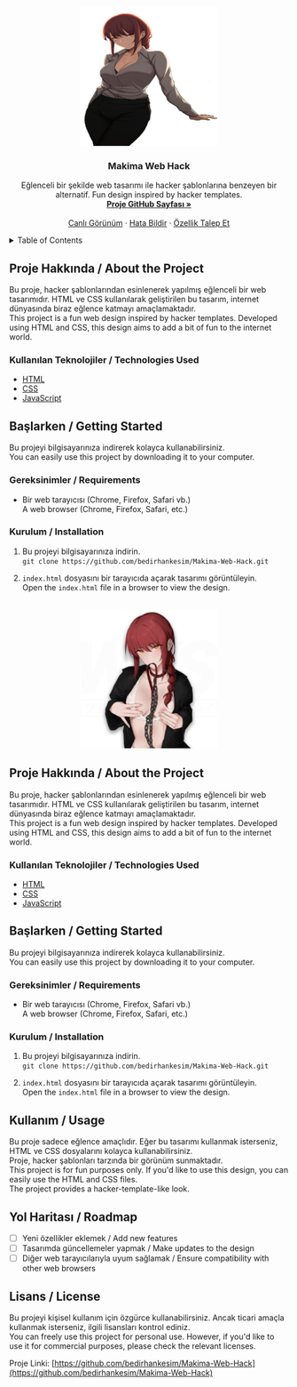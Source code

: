 <!-- PROJECT LOGO -->
<br />
<div align="center">
  <a href="https://github.com/bedirhankesim/Makima-Web-Hack">
    <img src="https://github.com/bedirhankesim/Makima-Web-Hack/raw/main/makima1.png" alt="Makima Logo" width="250" height="250">
  </a>

<h3 align="center">Makima Web Hack</h3>

  <p align="center">
    Eğlenceli bir şekilde web tasarımı ile hacker şablonlarına benzeyen bir alternatif.  
    Fun design inspired by hacker templates.
    <br />
    <a href="https://github.com/bedirhankesim/Makima-Web-Hack"><strong>Proje GitHub Sayfası »</strong></a>
    <br />
    <br />
    <a href="https://github.com/bedirhankesim/Makima-Web-Hack">Canlı Görünüm</a>
    &middot;
    <a href="https://github.com/bedirhankesim/Makima-Web-Hack/issues/new?labels=bug&template=bug-report---.md">Hata Bildir</a>
    &middot;
    <a href="https://github.com/bedirhankesim/Makima-Web-Hack/issues/new?labels=enhancement&template=feature-request---.md">Özellik Talep Et</a>
  </p>
</div>

<!-- TABLE OF CONTENTS -->
<details>
  <summary>Table of Contents</summary>
  <ol>
    <li><a href="#about-the-project">Proje Hakkında / About the Project</a></li>
    <li><a href="#getting-started">Başlarken / Getting Started</a></li>
    <li><a href="#usage">Kullanım / Usage</a></li>
    <li><a href="#roadmap">Yol Haritası / Roadmap</a></li>
    <li><a href="#contributing">Katkı / Contributing</a></li>
    <li><a href="#license">Lisans / License</a></li>
    <li><a href="#contact">İletişim / Contact</a></li>
  </ol>
</details>

<!-- ABOUT THE PROJECT -->
## Proje Hakkında / About the Project

Bu proje, hacker şablonlarından esinlenerek yapılmış eğlenceli bir web tasarımıdır. HTML ve CSS kullanılarak geliştirilen bu tasarım, internet dünyasında biraz eğlence katmayı amaçlamaktadır.  
This project is a fun web design inspired by hacker templates. Developed using HTML and CSS, this design aims to add a bit of fun to the internet world.

### Kullanılan Teknolojiler / Technologies Used

* [HTML](https://html.com/)
* [CSS](https://www.w3.org/Style/CSS/)
* [JavaScript](https://www.javascript.com/)

<!-- GETTING STARTED -->
## Başlarken / Getting Started

Bu projeyi bilgisayarınıza indirerek kolayca kullanabilirsiniz.  
You can easily use this project by downloading it to your computer.

### Gereksinimler / Requirements

* Bir web tarayıcısı (Chrome, Firefox, Safari vb.)  
  A web browser (Chrome, Firefox, Safari, etc.)

### Kurulum / Installation

1. Bu projeyi bilgisayarınıza indirin.  
   `git clone https://github.com/bedirhankesim/Makima-Web-Hack.git`
   
2. `index.html` dosyasını bir tarayıcıda açarak tasarımı görüntüleyin.  
   Open the `index.html` file in a browser to view the design.

<!-- USAGE EXAMPLES -->

<!-- PROJECT LOGO -->
<br />
<div align="center">
  <a href="https://github.com/bedirhankesim/Makima-Web-Hack">
    <img src="https://github.com/bedirhankesim/Makima-Web-Hack/raw/main/makimav2.png" alt="Makima Logo" width="250" height="250">
  </a>
</div>

<!-- ABOUT THE PROJECT -->
## Proje Hakkında / About the Project

Bu proje, hacker şablonlarından esinlenerek yapılmış eğlenceli bir web tasarımıdır. HTML ve CSS kullanılarak geliştirilen bu tasarım, internet dünyasında biraz eğlence katmayı amaçlamaktadır.  
This project is a fun web design inspired by hacker templates. Developed using HTML and CSS, this design aims to add a bit of fun to the internet world.

### Kullanılan Teknolojiler / Technologies Used

* [HTML](https://html.com/)
* [CSS](https://www.w3.org/Style/CSS/)
* [JavaScript](https://www.javascript.com/)

<!-- GETTING STARTED -->
## Başlarken / Getting Started

Bu projeyi bilgisayarınıza indirerek kolayca kullanabilirsiniz.  
You can easily use this project by downloading it to your computer.

### Gereksinimler / Requirements

* Bir web tarayıcısı (Chrome, Firefox, Safari vb.)  
  A web browser (Chrome, Firefox, Safari, etc.)

### Kurulum / Installation

1. Bu projeyi bilgisayarınıza indirin.  
   `git clone https://github.com/bedirhankesim/Makima-Web-Hack.git`
   
2. `index.html` dosyasını bir tarayıcıda açarak tasarımı görüntüleyin.  
   Open the `index.html` file in a browser to view the design.

<!-- USAGE EXAMPLES -->
## Kullanım / Usage

Bu proje sadece eğlence amaçlıdır. Eğer bu tasarımı kullanmak isterseniz, HTML ve CSS dosyalarını kolayca kullanabilirsiniz.  
Proje, hacker şablonları tarzında bir görünüm sunmaktadır.  
This project is for fun purposes only. If you'd like to use this design, you can easily use the HTML and CSS files.  
The project provides a hacker-template-like look.

<!-- ROADMAP -->
## Yol Haritası / Roadmap

- [ ] Yeni özellikler eklemek / Add new features
- [ ] Tasarımda güncellemeler yapmak / Make updates to the design
- [ ] Diğer web tarayıcılarıyla uyum sağlamak / Ensure compatibility with other web browsers

<!-- LICENSE -->
## Lisans / License

Bu projeyi kişisel kullanım için özgürce kullanabilirsiniz. Ancak ticari amaçla kullanmak isterseniz, ilgili lisansları kontrol ediniz.  
You can freely use this project for personal use. However, if you'd like to use it for commercial purposes, please check the relevant licenses.

Proje Linki: [https://github.com/bedirhankesim/Makima-Web-Hack](https://github.com/bedirhankesim/Makima-Web-Hack)
